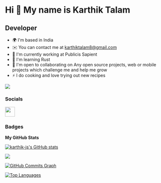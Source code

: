 Hi 👋 My name is Karthik Talam
==============================

Developer
---------

* 🌍  I'm based in India
* ✉️  You can contact me at [karthiktalam8@gmail.com](mailto:karthiktalam8@gmail.com)
* 🚀  I'm currently working at Publicis Sapient 
* 🧠  I'm learning Rust
* 🤝  I'm open to collaborating on Any open source projects, web or mobile projects which challenge me and help me grow
* ⚡  I do cooking and love trying out new recipes

<a href="https://www.github.com/karthik-js" target="_blank" rel="noreferrer"><img
src="https://img.shields.io/github/followers/karthik-js?logo=github&style=for-the-badge&color=3382ed&labelColor=1c1917" /></a>

### Socials

<p align="left">
<a href="https://www.linkedin.com/in/karthik-talam" target="_blank" rel="noreferrer"><img src="https://raw.githubusercontent.com/danielcranney/readme-generator/main/public/icons/socials/linkedin.svg" width="32" height="32" /></a>
</p>

### Badges

<b>My GitHub Stats</b>

<a href="http://www.github.com/karthik-js"><img src="https://github-readme-stats.vercel.app/api?username=karthik-js&show_icons=true&hide=&count_private=true&title_color=3382ed&text_color=ffffff&icon_color=3382ed&bg_color=1c1917&hide_border=true&show_icons=true" alt="karthik-js's GitHub stats" /></a>

<a href="http://www.github.com/karthik-js"><img src="https://github-readme-streak-stats.herokuapp.com/?user=karthik-js&stroke=ffffff&background=1c1917&ring=3382ed&fire=3382ed&currStreakNum=ffffff&currStreakLabel=3382ed&sideNums=ffffff&sideLabels=ffffff&dates=ffffff&hide_border=true" /></a>

<a href="http://www.github.com/karthik-js"><img src="https://activity-graph.herokuapp.com/graph?username=karthik-js&bg_color=1c1917&color=ffffff&line=3382ed&point=ffffff&area_color=1c1917&area=true&hide_border=true&custom_title=GitHub%20Commits%20Graph" alt="GitHub Commits Graph" /></a>

<a href="https://github.com/karthik-js" align="left"><img src="https://github-readme-stats.vercel.app/api/top-langs/?username=karthik-js&langs_count=10&title_color=3382ed&text_color=ffffff&icon_color=3382ed&bg_color=1c1917&hide_border=true&locale=en&custom_title=Top%20%Languages" alt="Top Languages" /></a>
